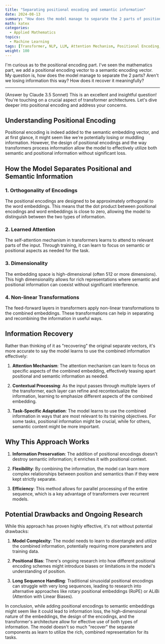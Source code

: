 ```yaml
---
title: "Separating positional encoding and semantic information"
date: 2024-08-13
summary: "How does the model manage to separate the 2 parts of positional encoding?"
math: katex
categories:
  - Applied Mathematics
topics:
  - Machine Learning
tags: [Transformer, NLP, LLM, Attention Mechanism, Positional Encoding, Semantic Embedding, Word Embedding]
weight: 100
---
```

I'm curious as to the positional encoding part. I've seen the mathematics part, we add a positional encoding vector to a semantic encoding vector. My question is, how does the model manage to separate the 2 parts? Aren't we losing information this way? How does it recover it meaningfully?

---

(Answer by Claude 3.5 Sonnet)
This is an excellent and insightful question! You're touching on a crucial aspect of transformer architectures. Let's dive deeper into positional encoding and address your concerns.

## Understanding Positional Encoding

Positional encoding is indeed added to the semantic embedding vector, and at first glance, it might seem like we're potentially losing or muddling information. However, the design of positional encodings and the way transformers process information allow the model to effectively utilize both semantic and positional information without significant loss.

## How the Model Separates Positional and Semantic Information

### 1. Orthogonality of Encodings
The positional encodings are designed to be approximately orthogonal to the word embeddings. This means that the dot product between positional encodings and word embeddings is close to zero, allowing the model to distinguish between the two types of information.

### 2. Learned Attention
The self-attention mechanism in transformers learns to attend to relevant parts of the input. Through training, it can learn to focus on semantic or positional aspects as needed for the task.

### 3. Dimensionality
The embedding space is high-dimensional (often 512 or more dimensions). This high dimensionality allows for rich representations where semantic and positional information can coexist without significant interference.

### 4. Non-linear Transformations
The feed-forward layers in transformers apply non-linear transformations to the combined embeddings. These transformations can help in separating and recombining the information in useful ways.

## Information Recovery

Rather than thinking of it as "recovering" the original separate vectors, it's more accurate to say the model learns to use the combined information effectively:

1. **Attention Mechanism**: The attention mechanism can learn to focus on specific aspects of the combined embedding, effectively teasing apart positional and semantic information as needed.

2. **Contextual Processing**: As the input passes through multiple layers of the transformer, each layer can refine and recontextualize the information, learning to emphasize different aspects of the combined embedding.

3. **Task-Specific Adaptation**: The model learns to use the combined information in ways that are most relevant to its training objectives. For some tasks, positional information might be crucial, while for others, semantic content might be more important.

## Why This Approach Works

1. **Information Preservation**: The addition of positional encodings doesn't destroy semantic information; it enriches it with positional context.

2. **Flexibility**: By combining the information, the model can learn more complex relationships between position and semantics than if they were kept strictly separate.

3. **Efficiency**: This method allows for parallel processing of the entire sequence, which is a key advantage of transformers over recurrent models.

## Potential Drawbacks and Ongoing Research

While this approach has proven highly effective, it's not without potential drawbacks:

1. **Model Complexity**: The model needs to learn to disentangle and utilize the combined information, potentially requiring more parameters and training data.

2. **Positional Bias**: There's ongoing research into how different positional encoding schemes might introduce biases or limitations in the model's understanding of position.

3. **Long Sequence Handling**: Traditional sinusoidal positional encodings can struggle with very long sequences, leading to research into alternative approaches like rotary positional embeddings (RoPE) or ALiBi (Attention with Linear Biases).

In conclusion, while adding positional encodings to semantic embeddings might seem like it could lead to information loss, the high-dimensional nature of the embeddings, the design of the encodings, and the transformer's architecture allow for effective use of both types of information. The model doesn't so much "recover" the separate components as learn to utilize the rich, combined representation for its tasks.